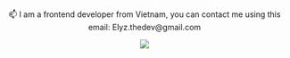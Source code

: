 <p align="center">📫 I am a frontend developer from Vietnam, you can contact me using this email: Elyz.thedev@gmail.com</p>
<p align="center">
    <img src="https://skillicons.dev/icons?i=html,css,js,bootstrap,codepen,figma,firebase,github,git,gmail,gitlab,mongodb,nodejs,npm,postman,powershell,react,redux,stackoverflow,tailwind,svg,ts,vercel,vite,vscode,laravel,mysql,php,bitbucket,angular" class="github-icon" />
</p>
<!-- <p align="center">
  <img src="https://static.tvtropes.org/pmwiki/pub/images/img_2747.jpeg" width="500" />
</p> -->

